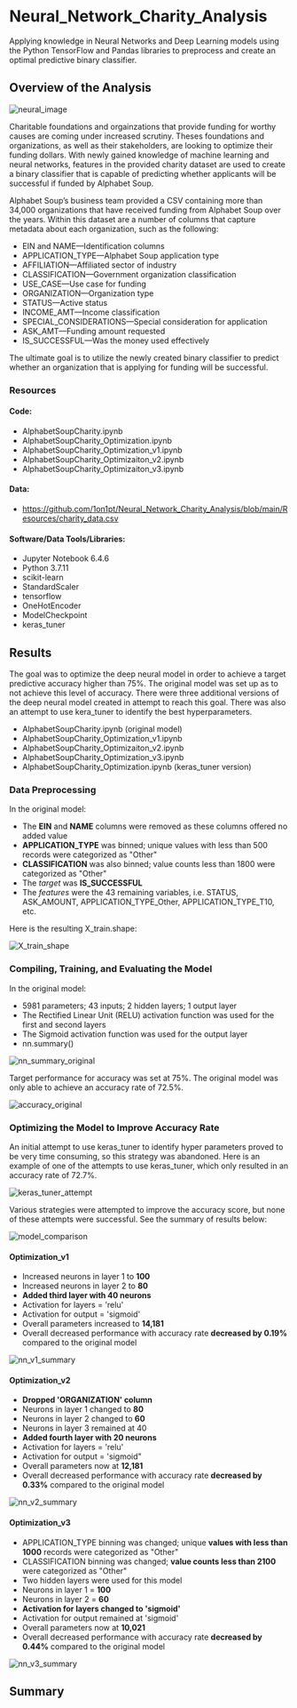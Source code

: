 # Neural_Network_Charity_Analysis
Applying knowledge in Neural Networks and Deep Learning models using the Python TensorFlow and Pandas libraries to preprocess and create an optimal predictive binary classifier.


## Overview of the Analysis
![neural_image](https://user-images.githubusercontent.com/94148420/166151677-8db65c82-5bdf-47e1-b5d4-8c1efc5f15d0.gif)

Charitable foundations and orgainzations that provide funding for worthy causes are coming under increased scrutiny.  Theses foundations and organizations, as well as their stakeholders, are looking to optimize their funding dollars.  With newly gained knowledge of machine learning and neural networks, features in the provided charity dataset are used to create a binary classifier that is capable of predicting whether applicants will be successful if funded by Alphabet Soup.

Alphabet Soup’s business team provided a CSV containing more than 34,000 organizations that have received funding from Alphabet Soup over the years. Within this dataset are a number of columns that capture metadata about each organization, such as the following:

* EIN and NAME—Identification columns
* APPLICATION_TYPE—Alphabet Soup application type
* AFFILIATION—Affiliated sector of industry
* CLASSIFICATION—Government organization classification
* USE_CASE—Use case for funding
* ORGANIZATION—Organization type
* STATUS—Active status
* INCOME_AMT—Income classification
* SPECIAL_CONSIDERATIONS—Special consideration for application
* ASK_AMT—Funding amount requested
* IS_SUCCESSFUL—Was the money used effectively

The ultimate goal is to utilize the newly created binary classifier to predict whether an organization that is applying for funding will be successful.

### Resources
#### Code:
* AlphabetSoupCharity.ipynb
* AlphabetSoupCharity_Optimization.ipynb
* AlphabetSoupCharity_Optimization_v1.ipynb
* AlphabetSoupCharity_Optimizaiton_v2.ipynb
* AlphabetSoupCharity_Optimizaiton_v3.ipynb

#### Data:
* https://github.com/1on1pt/Neural_Network_Charity_Analysis/blob/main/Resources/charity_data.csv

#### Software/Data Tools/Libraries:
* Jupyter Notebook 6.4.6
* Python 3.7.11
* scikit-learn
* StandardScaler
* tensorflow
* OneHotEncoder
* ModelCheckpoint
* keras_tuner

## Results
The goal was to optimize the deep neural model in order to achieve a target predictive accuracy higher than 75%.  The original model was set up as to not achieve this level of accuracy. There were three additional versions of the deep neural model created in attempt to reach this goal.  There was also an attempt to use kera_tuner to identify the best hyperparameters.
* AlphabetSoupCharity.ipynb (original model)
* AlphabetSoupCharity_Optimization_v1.ipynb
* AlphabetSoupCharity_Optimizaiton_v2.ipynb
* AlphabetSoupCharity_Optimization_v3.ipynb
* AlphabetSoupCharity_Optimization.ipynb (keras_tuner version)

### Data Preprocessing
In the original model:
* The **EIN** and **NAME** columns were removed as these columns offered no added value
* **APPLICATION_TYPE** was binned; unique values with less than 500 records were categorized as "Other"
* **CLASSIFICATION** was also binned; value counts less than 1800 were categorized as "Other"
* The *target* was **IS_SUCCESSFUL**
* The *features* were the 43 remaining variables, i.e. STATUS, ASK_AMOUNT, APPLICATION_TYPE_Other, APPLICATION_TYPE_T10, etc.

Here is the resulting X_train.shape:

![X_train_shape](https://user-images.githubusercontent.com/94148420/166154489-d30ab652-138f-41bf-af78-efac175b142f.PNG)


### Compiling, Training, and Evaluating the Model
In the original model:
* 5981 parameters; 43 inputs; 2 hidden layers; 1 output layer
* The Rectified Linear Unit (RELU) activation function was used for the first and second layers
* The Sigmoid activation function was used for the output layer
* nn.summary()

![nn_summary_original](https://user-images.githubusercontent.com/94148420/166155170-a8fa1080-eefa-479b-81fe-58855836018e.PNG)


Target performance for accuracy was set at 75%.  The original model was only able to achieve an accuracy rate of 72.5%.

![accuracy_original](https://user-images.githubusercontent.com/94148420/166155299-fa9ead10-1866-48da-a68e-f789d989dbd8.PNG)


### Optimizing the Model to Improve Accuracy Rate

An initial attempt to use keras_tuner to identify hyper parameters proved to be very time consuming, so this strategy was abandoned.  Here is an example of one of the attempts to use keras_tuner, which only resulted in an accuracy rate of 72.7%.

![keras_tuner_attempt](https://user-images.githubusercontent.com/94148420/166155602-398feefe-9c1d-4455-94d7-71573694eabc.PNG)

Various strategies were attempted to improve the accuracy score, but none of these attempts were successful.  See the summary of results below:

![model_comparison](https://user-images.githubusercontent.com/94148420/166156620-314f4101-e09c-4a43-bb56-d30bce525ccc.PNG)

#### Optimization_v1
* Increased neurons in layer 1 to **100**
* Increased neurons in layer 2 to **80**
* **Added third layer with 40 neurons**
* Activation for layers = 'relu'
* Activation for output = 'sigmoid'
* Overall parameters increased to **14,181**
* Overall decreased performance with accuracy rate **decreased by 0.19%** compared to the original model

![nn_v1_summary](https://user-images.githubusercontent.com/94148420/166156835-d3e5c071-2498-4bad-9f08-ce74a4ce5655.PNG)


#### Optimization_v2
* **Dropped 'ORGANIZATION' column**
* Neurons in layer 1 changed to **80**
* Neurons in layer 2 changed to **60**
* Neurons in layer 3 remained at 40
* **Added fourth layer with 20 neurons**
* Activation for layers = 'relu'
* Activation for output = 'sigmoid"
* Overall parameters now at **12,181**
* Overall decreased performance with accuracy rate **decreased by 0.33%** compared to the original model

![nn_v2_summary](https://user-images.githubusercontent.com/94148420/166157033-aa8bb0da-f989-4770-824e-14e25fdf46a3.PNG)


#### Optimization_v3
* APPLICATION_TYPE binning was changed; unique **values with less than 1000** records were categorized as "Other"
* CLASSIFICATION binning was changed; **value counts less than 2100** were categorized as "Other"
* Two hidden layers were used for this model
* Neurons in layer 1 = **100**
* Neurons in layer 2 = **60**
* **Activation for layers changed to 'sigmoid'**
* Activation for output remained at 'sigmoid'
* Overall parameters now at **10,021**
* Overall decreased performance with accuracy rate **decreased by 0.44%** compared to the original model

![nn_v3_summary](https://user-images.githubusercontent.com/94148420/166157259-109258a5-a403-4eff-a3c6-dc9da8c4ba89.PNG)


## Summary
